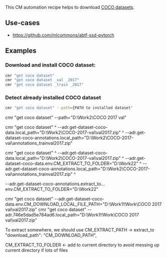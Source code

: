 ﻿This CM automation recipe helps to download [COCO datasets](https://cocodataset.org).

## Use-cases

* https://github.com/mlcommons/abtf-ssd-pytorch

## Examples

### Download and install COCO dataset:

```bash
cmr "get coco dataset"
cmr "get coco dataset _val _2017"
cmr "get coco dataset _train _2017"
```

### Detect already installed COCO dataset

```bash
cmr "get coco dataset" --path={PATH to installed dataset"
```

cmr "get coco dataset" --path="D:\Work2\COCO 2017 val"


cmr "get coco dataset" ^ 
  --adr.get-dataset-coco-data.local_path="D:\Work2\COCO-2017-val\val2017.zip" ^
  --adr.get-dataset-coco-annotations.local_path="D:\Work2\COCO-2017-val\annotations_trainval2017.zip" 

cmr "get coco dataset" ^ 
  --adr.get-dataset-coco-data.local_path="D:\Work2\COCO-2017-val\val2017.zip" ^
  --adr.get-dataset-coco-data.env.CM_EXTRACT_TO_FOLDER="D:\Work22" ^
  --adr.get-dataset-coco-annotations.local_path="D:\Work2\COCO-2017-val\annotations_trainval2017.zip" ^

  
  --adr.get-dataset-coco-annotations.extract_to... env.CM_EXTRACT_TO_FOLDER="D:\Work22"

cmr "get coco dataset" --adr.get-dataset-coco-data.env.CM_DOWNLOAD_LOCAL_FILE_PATH="D:\Work1\!!Work\COCO 2017 val\val2017.zip"
cmr "get coco dataset" --adr.746e5dad5e784ad6.local_path="D:\Work1\!!Work\COCO 2017 val\val2017.zip"


To extract somewhere, we should use CM_EXTRACT_PATH -> extract_to
    "download_path": "CM_DOWNLOAD_PATH",

CM_EXTRACT_TO_FOLDER <- add to current directory to avoid messing up current directory if lots of files

